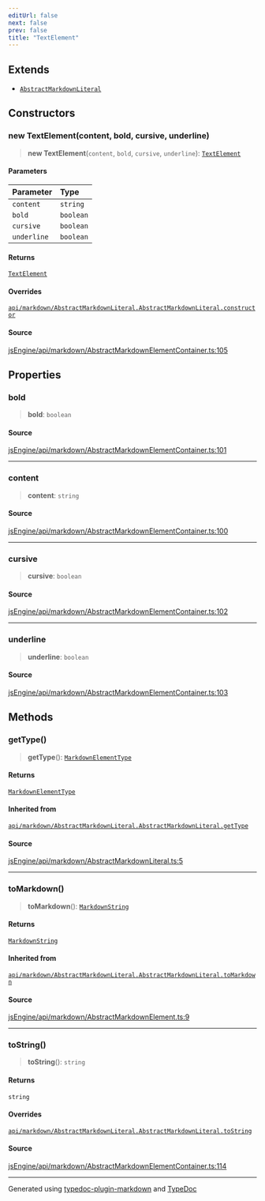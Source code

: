 ```yaml
---
editUrl: false
next: false
prev: false
title: "TextElement"
---
```


## Extends

- [`AbstractMarkdownLiteral`](/api/api/markdown/abstractmarkdownliteral/classes/abstractmarkdownliteral/)

## Constructors

### new TextElement(content, bold, cursive, underline)

> **new TextElement**(`content`, `bold`, `cursive`, `underline`): [`TextElement`](/api/api/markdown/abstractmarkdownelementcontainer/classes/textelement/)

#### Parameters

| Parameter | Type |
| :------ | :------ |
| `content` | `string` |
| `bold` | `boolean` |
| `cursive` | `boolean` |
| `underline` | `boolean` |

#### Returns

[`TextElement`](/api/api/markdown/abstractmarkdownelementcontainer/classes/textelement/)

#### Overrides

[`api/markdown/AbstractMarkdownLiteral.AbstractMarkdownLiteral.constructor`](/api/api/markdown/abstractmarkdownliteral/classes/abstractmarkdownliteral/#constructors)

#### Source

[jsEngine/api/markdown/AbstractMarkdownElementContainer.ts:105](https://github.com/mProjectsCode/obsidian-js-engine-plugin/blob/6478290/jsEngine/api/markdown/AbstractMarkdownElementContainer.ts#L105)

## Properties

### bold

> **bold**: `boolean`

#### Source

[jsEngine/api/markdown/AbstractMarkdownElementContainer.ts:101](https://github.com/mProjectsCode/obsidian-js-engine-plugin/blob/6478290/jsEngine/api/markdown/AbstractMarkdownElementContainer.ts#L101)

***

### content

> **content**: `string`

#### Source

[jsEngine/api/markdown/AbstractMarkdownElementContainer.ts:100](https://github.com/mProjectsCode/obsidian-js-engine-plugin/blob/6478290/jsEngine/api/markdown/AbstractMarkdownElementContainer.ts#L100)

***

### cursive

> **cursive**: `boolean`

#### Source

[jsEngine/api/markdown/AbstractMarkdownElementContainer.ts:102](https://github.com/mProjectsCode/obsidian-js-engine-plugin/blob/6478290/jsEngine/api/markdown/AbstractMarkdownElementContainer.ts#L102)

***

### underline

> **underline**: `boolean`

#### Source

[jsEngine/api/markdown/AbstractMarkdownElementContainer.ts:103](https://github.com/mProjectsCode/obsidian-js-engine-plugin/blob/6478290/jsEngine/api/markdown/AbstractMarkdownElementContainer.ts#L103)

## Methods

### getType()

> **getType**(): [`MarkdownElementType`](/api/api/markdown/markdownelementtype/enumerations/markdownelementtype/)

#### Returns

[`MarkdownElementType`](/api/api/markdown/markdownelementtype/enumerations/markdownelementtype/)

#### Inherited from

[`api/markdown/AbstractMarkdownLiteral.AbstractMarkdownLiteral.getType`](/api/api/markdown/abstractmarkdownliteral/classes/abstractmarkdownliteral/#gettype)

#### Source

[jsEngine/api/markdown/AbstractMarkdownLiteral.ts:5](https://github.com/mProjectsCode/obsidian-js-engine-plugin/blob/6478290/jsEngine/api/markdown/AbstractMarkdownLiteral.ts#L5)

***

### toMarkdown()

> **toMarkdown**(): [`MarkdownString`](/api/api/markdown/markdownstring/classes/markdownstring/)

#### Returns

[`MarkdownString`](/api/api/markdown/markdownstring/classes/markdownstring/)

#### Inherited from

[`api/markdown/AbstractMarkdownLiteral.AbstractMarkdownLiteral.toMarkdown`](/api/api/markdown/abstractmarkdownliteral/classes/abstractmarkdownliteral/#tomarkdown)

#### Source

[jsEngine/api/markdown/AbstractMarkdownElement.ts:9](https://github.com/mProjectsCode/obsidian-js-engine-plugin/blob/6478290/jsEngine/api/markdown/AbstractMarkdownElement.ts#L9)

***

### toString()

> **toString**(): `string`

#### Returns

`string`

#### Overrides

[`api/markdown/AbstractMarkdownLiteral.AbstractMarkdownLiteral.toString`](/api/api/markdown/abstractmarkdownliteral/classes/abstractmarkdownliteral/#abstract-tostring)

#### Source

[jsEngine/api/markdown/AbstractMarkdownElementContainer.ts:114](https://github.com/mProjectsCode/obsidian-js-engine-plugin/blob/6478290/jsEngine/api/markdown/AbstractMarkdownElementContainer.ts#L114)

***

Generated using [typedoc-plugin-markdown](https://www.npmjs.com/package/typedoc-plugin-markdown) and [TypeDoc](https://typedoc.org/)
